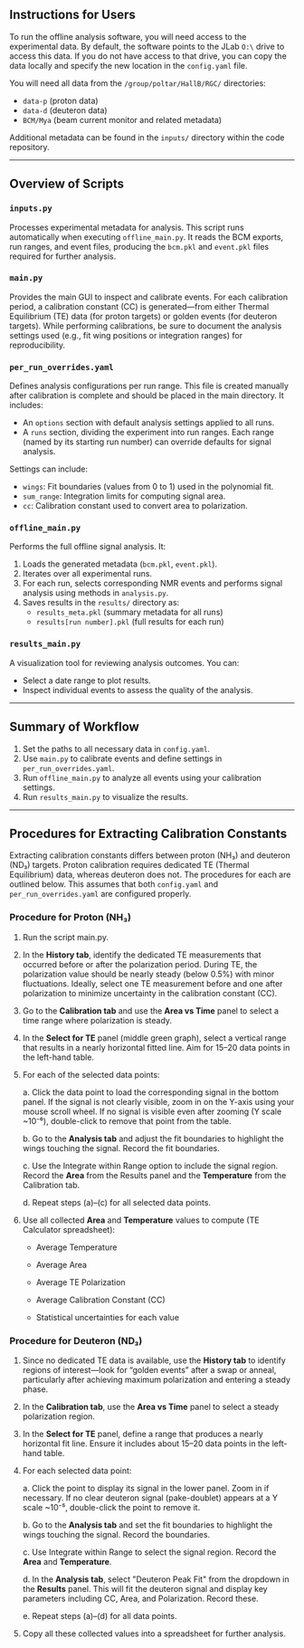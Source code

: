 ## Instructions for Users

To run the offline analysis software, you will need access to the experimental data. By default, the software points to the JLab `O:\` drive to access this data. If you do not have access to that drive, you can copy the data locally and specify the new location in the `config.yaml` file.

You will need all data from the `/group/poltar/HallB/RGC/` directories:
- `data-p` (proton data)
- `data-d` (deuteron data)
- `BCM/Mya` (beam current monitor and related metadata)

Additional metadata can be found in the `inputs/` directory within the code repository.

---

## Overview of Scripts

### `inputs.py`
Processes experimental metadata for analysis. This script runs automatically when executing `offline_main.py`. It reads the BCM exports, run ranges, and event files, producing the `bcm.pkl` and `event.pkl` files required for further analysis.

### `main.py`
Provides the main GUI to inspect and calibrate events. For each calibration period, a calibration constant (CC) is generated—from either Thermal Equilibrium (TE) data (for proton targets) or golden events (for deuteron targets). While performing calibrations, be sure to document the analysis settings used (e.g., fit wing positions or integration ranges) for reproducibility.

### `per_run_overrides.yaml`
Defines analysis configurations per run range. This file is created manually after calibration is complete and should be placed in the main directory. It includes:

- An `options` section with default analysis settings applied to all runs.
- A `runs` section, dividing the experiment into run ranges. Each range (named by its starting run number) can override defaults for signal analysis.  

Settings can include:
- `wings`: Fit boundaries (values from 0 to 1) used in the polynomial fit.
- `sum_range`: Integration limits for computing signal area.
- `cc`: Calibration constant used to convert area to polarization.

### `offline_main.py`
Performs the full offline signal analysis. It:
1. Loads the generated metadata (`bcm.pkl`, `event.pkl`).
2. Iterates over all experimental runs.
3. For each run, selects corresponding NMR events and performs signal analysis using methods in `analysis.py`.
4. Saves results in the `results/` directory as:
   - `results_meta.pkl` (summary metadata for all runs)
   - `results[run number].pkl` (full results for each run)

### `results_main.py`
A visualization tool for reviewing analysis outcomes. You can:
- Select a date range to plot results.
- Inspect individual events to assess the quality of the analysis.

---

## Summary of Workflow

1. Set the paths to all necessary data in `config.yaml`.
2. Use `main.py` to calibrate events and define settings in `per_run_overrides.yaml`.
3. Run `offline_main.py` to analyze all events using your calibration settings.
4. Run `results_main.py` to visualize the results.


---


## Procedures for Extracting Calibration Constants

Extracting calibration constants differs between proton (NH₃) and deuteron (ND₃) targets. Proton calibration requires dedicated TE (Thermal Equilibrium) data, whereas deuteron does not. The procedures for each are outlined below. This assumes that both `config.yaml` and `per_run_overrides.yaml` are configured properly.


### Procedure for Proton (NH₃)

1. Run the script main.py.

2. In the **History tab**, identify the dedicated TE measurements that occurred before or after the polarization period. During TE, the polarization value should be nearly steady (below 0.5%) with minor fluctuations. Ideally, select one TE measurement before and one after polarization to minimize uncertainty in the calibration constant (CC).

3. Go to the **Calibration tab** and use the **Area vs Time** panel to select a time range where polarization is steady.

4. In the **Select for TE** panel (middle green graph), select a vertical range that results in a nearly horizontal fitted line. Aim for 15–20 data points in the left-hand table.

5. For each of the selected data points:

   a. Click the data point to load the corresponding signal in the bottom panel. If the signal is not clearly visible, zoom in on the Y-axis using your mouse scroll wheel. If no signal is visible even after zooming (Y scale ~10⁻⁶), double-click to remove that point from the table.

   b. Go to the **Analysis tab** and adjust the fit boundaries to highlight the wings touching the signal. Record the fit boundaries.

   c. Use the Integrate within Range option to include the signal region. Record the **Area** from the Results panel and the **Temperature** from the Calibration tab.

   d. Repeat steps (a)–(c) for all selected data points.

6. Use all collected **Area** and **Temperature** values to compute (TE Calculator spreadsheet):

   * Average Temperature

   * Average Area

   * Average TE Polarization

   * Average Calibration Constant (CC)

   * Statistical uncertainties for each value

### Procedure for Deuteron (ND₃)

1. Since no dedicated TE data is available, use the **History tab** to identify regions of interest—look for “golden events” after a swap or anneal, particularly after achieving maximum polarization and entering a steady phase.

2. In the **Calibration tab**, use the **Area vs Time** panel to select a steady polarization region.

3. In the **Select for TE** panel, define a range that produces a nearly horizontal fit line. Ensure it includes about 15–20 data points in the left-hand table.

4. For each selected data point:

   a. Click the point to display its signal in the lower panel. Zoom in if necessary. If no clear deuteron signal (pake-doublet) appears at a Y scale ~10⁻⁵, double-click the point to remove it.

   b. Go to the **Analysis tab** and set the fit boundaries to highlight the wings touching the signal. Record the boundaries.

   c. Use Integrate within Range to select the signal region. Record the **Area** and **Temperature**.

   d. In the **Analysis tab**, select "Deuteron Peak Fit" from the dropdown in the **Results** panel. This will fit the deuteron signal and display key parameters including CC, Area, and Polarization. Record these.

   e. Repeat steps (a)–(d) for all data points.

5. Copy all these collected values into a spreadsheet for further analysis.

